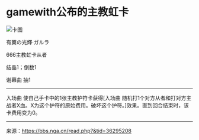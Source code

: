 # gamewith公布的主教虹卡

![卡图](https://raw.githubusercontent.com/cyrxyz/SZB-DLC/main/img/主教虹卡.jpeg)

有翼の光輝·ガルラ

666主教虹卡从者

结晶1；倒数1

谢幕曲 抽1

---

入场曲 使自己手卡中的1张主教护符卡获得[入场曲 随机打1个对方从者和打对方主战者X血。X为这个护符的原始费用。破坏这个护符。]效果。直到回合结束时，该卡费用变为0。

---

来源：https://bbs.nga.cn/read.php?&tid=36295208